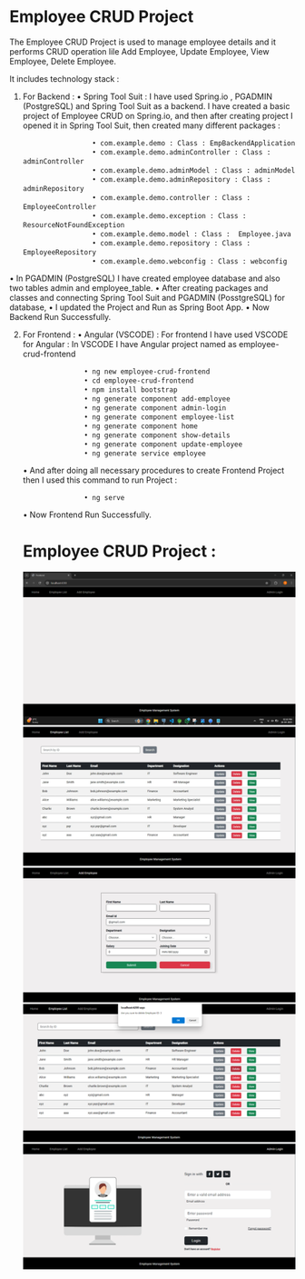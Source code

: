 # Employee CRUD Project

The Employee CRUD Project is used to manage employee details and it performs CRUD operation lile Add Employee, Update Employee, View Employee, Delete Employee.

It includes technology stack :

1) For Backend :
   • Spring Tool Suit : I have used Spring.io , PGADMIN (PostgreSQL) and Spring Tool Suit as a backend.
                        I have created a basic project of Employee CRUD on Spring.io,
                        and then after creating project I opened it in Spring Tool Suit,
                        then created many different packages :
   
                        • com.example.demo : Class : EmpBackendApplication
                        • com.example.demo.adminController : Class : adminController
                        • com.example.demo.adminModel : Class : adminModel
                        • com.example.demo.adminRepository : Class : adminRepository
                        • com.example.demo.controller : Class : EmployeeController
                        • com.example.demo.exception : Class : ResourceNotFoundException
                        • com.example.demo.model : Class :  Employee.java
                        • com.example.demo.repository : Class : EmployeeRepository
                        • com.example.demo.webconfig : Class : webconfig
  • In PGADMIN (PostgreSQL) I have created employee database and also two tables admin and employee_table.
  • After creating packages and classes and connecting Spring Tool Suit and PGADMIN (PosstgreSQL) for database,
  • I updated the Project and Run as Spring Boot App.
  • Now Backend Run Successfully.
                        
2) For Frontend :
  • Angular (VSCODE) : For frontend I have used VSCODE for Angular :
                       In VSCODE I have Angular project named as employee-crud-frontend

                      • ng new employee-crud-frontend
                      • cd employee-crud-frontend
                      • npm install bootstrap
                      • ng generate component add-employee
                      • ng generate component admin-login
                      • ng generate component employee-list
                      • ng generate component home
                      • ng generate component show-details
                      • ng generate component update-employee
                      • ng generate service employee
   • And after doing all necessary procedures to create Frontend Project then I used this command to run Project :

                      • ng serve
   • Now Frontend Run Successfully.
  
   # Employee CRUD Project :
 
   ![image alt](https://github.com/SC2709/JavaFullStackFinalProject/blob/4b66e618802a1ce48b638ff3a0680d12ce8afa7c/Screenshots/Home%20Page.png)
   ![image alt](https://github.com/SC2709/JavaFullStackFinalProject/blob/4b66e618802a1ce48b638ff3a0680d12ce8afa7c/Screenshots/Employee%20List.png)
   ![image alt](https://github.com/SC2709/JavaFullStackFinalProject/blob/4b66e618802a1ce48b638ff3a0680d12ce8afa7c/Screenshots/Add%20Employee.png)
   ![image alt](https://github.com/SC2709/JavaFullStackFinalProject/blob/4b66e618802a1ce48b638ff3a0680d12ce8afa7c/Screenshots/Delete%20Employee.png)
   ![image alt](https://github.com/SC2709/JavaFullStackFinalProject/blob/4b66e618802a1ce48b638ff3a0680d12ce8afa7c/Screenshots/Admin%20Login.png)


                       
